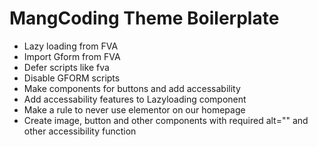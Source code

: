 # MangCoding Theme Boilerplate

-   Lazy loading from FVA
-   Import Gform from FVA
-   Defer scripts like fva
-   Disable GFORM scripts
-   Make components for buttons and add accessability
-   Add accessability features to Lazyloading component
-   Make a rule to never use elementor on our homepage
-   Create image, button and other components with required alt="" and other accessibility function
